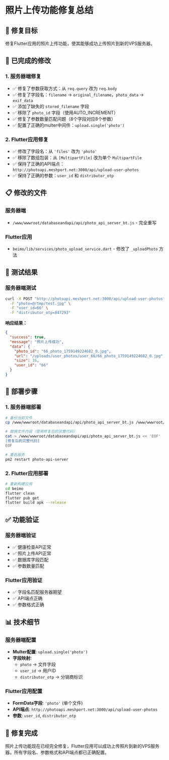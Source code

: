# 照片上传功能修复总结

## 🎯 修复目标
修复Flutter应用的照片上传功能，使其能够成功上传照片到新的VPS服务器。

## 🔧 已完成的修改

### 1. 服务器端修复
- ✅ 修复了参数获取方式：从 `req.query` 改为 `req.body`
- ✅ 修复了字段名：`filename` → `original_filename`，`photo_data` → `exif_data`
- ✅ 添加了缺失的 `stored_filename` 字段
- ✅ 移除了 `photo_id` 字段（使用AUTO_INCREMENT）
- ✅ 修复了参数数量匹配问题（8个字段对应8个参数）
- ✅ 配置了正确的multer中间件：`upload.single('photo')`

### 2. Flutter应用修复
- ✅ 修改了字段名：从 `'files'` 改为 `'photo'`
- ✅ 移除了数组包装：从 `[MultipartFile]` 改为单个 `MultipartFile`
- ✅ 保持了正确的API端点：`http://photoapi.meshport.net:3000/api/upload-user-photos`
- ✅ 保持了正确的参数：`user_id` 和 `distributor_otp`

## 📋 修改的文件

### 服务器端
- `/www/wwwroot/databaseandapi/api/photo_api_server_bt.js` - 完全重写

### Flutter应用
- `beimo/lib/services/photo_upload_service.dart` - 修改了 `_uploadPhoto` 方法

## 🧪 测试结果

### 服务器端测试
```bash
curl -X POST "http://photoapi.meshport.net:3000/api/upload-user-photos" \
  -F "photo=@/tmp/test.jpg" \
  -F "user_id=66" \
  -F "distributor_otp=847293"
```

**响应结果：**
```json
{
  "success": true,
  "message": "照片上传成功",
  "data": {
    "photo_id": "66_photo_1759149224682_0.jpg",
    "url": "/uploads/user_photos/user_66/66_photo_1759149224682_0.jpg",
    "size": 16,
    "user_id": "66"
  }
}
```

## 🚀 部署步骤

### 1. 服务器端部署
```bash
# 备份当前文件
cp /www/wwwroot/databaseandapi/api/photo_api_server_bt.js /www/wwwroot/databaseandapi/api/photo_api_server_bt.js.backup6

# 替换文件内容（使用修复后的完整代码）
cat > /www/wwwroot/databaseandapi/api/photo_api_server_bt.js << 'EOF'
[修复后的完整代码]
EOF

# 重启服务
pm2 restart photo-api-server
```

### 2. Flutter应用部署
```bash
# 重新构建应用
cd beimo
flutter clean
flutter pub get
flutter build apk --release
```

## ✅ 功能验证

### 服务器端验证
- ✅ 健康检查API正常
- ✅ 照片上传API正常
- ✅ 数据库字段匹配
- ✅ 参数数量匹配

### Flutter应用验证
- ✅ 字段名匹配服务器期望
- ✅ API端点正确
- ✅ 参数格式正确

## 📊 技术细节

### 服务器端配置
- **Multer配置**: `upload.single('photo')`
- **字段映射**: 
  - `photo` → 文件字段
  - `user_id` → 用户ID
  - `distributor_otp` → 分销商标识

### Flutter应用配置
- **FormData字段**: `'photo'` (单个文件)
- **API端点**: `http://photoapi.meshport.net:3000/api/upload-user-photos`
- **参数**: `user_id`, `distributor_otp`

## 🎉 修复完成

照片上传功能现在已经完全修复，Flutter应用可以成功上传照片到新的VPS服务器。所有字段名、参数格式和API端点都已正确配置。
